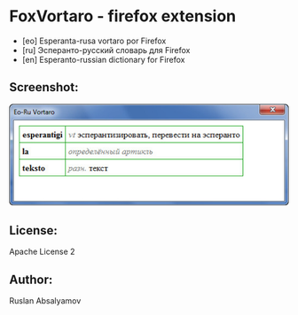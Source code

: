 ﻿FoxVortaro - firefox extension
==========

* [eo] Esperanta-rusa vortaro por Firefox
* [ru] Эсперанто-русский словарь для Firefox
* [en] Esperanto-russian dictionary for Firefox

Screenshot:
--------
![FoxVortaro!](https://github.com/arusland/foxvortaro/raw/master/Bildoj/Bildo1.jpg "FoxVortaro")

License:
--------
Apache License 2

Author:
--------
Ruslan Absalyamov